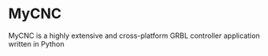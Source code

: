 # MyCNC
MyCNC is a highly extensive and cross-platform GRBL controller application written in Python
